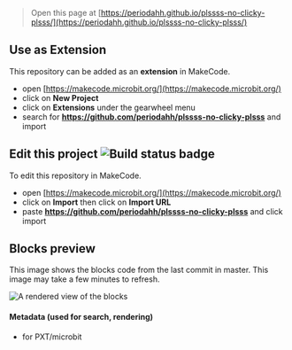 
> Open this page at [https://periodahh.github.io/plssss-no-clicky-plsss/](https://periodahh.github.io/plssss-no-clicky-plsss/)

## Use as Extension

This repository can be added as an **extension** in MakeCode.

* open [https://makecode.microbit.org/](https://makecode.microbit.org/)
* click on **New Project**
* click on **Extensions** under the gearwheel menu
* search for **https://github.com/periodahh/plssss-no-clicky-plsss** and import

## Edit this project ![Build status badge](https://github.com/periodahh/plssss-no-clicky-plsss/workflows/MakeCode/badge.svg)

To edit this repository in MakeCode.

* open [https://makecode.microbit.org/](https://makecode.microbit.org/)
* click on **Import** then click on **Import URL**
* paste **https://github.com/periodahh/plssss-no-clicky-plsss** and click import

## Blocks preview

This image shows the blocks code from the last commit in master.
This image may take a few minutes to refresh.

![A rendered view of the blocks](https://github.com/periodahh/plssss-no-clicky-plsss/raw/master/.github/makecode/blocks.png)

#### Metadata (used for search, rendering)

* for PXT/microbit
<script src="https://makecode.com/gh-pages-embed.js"></script><script>makeCodeRender("{{ site.makecode.home_url }}", "{{ site.github.owner_name }}/{{ site.github.repository_name }}");</script>
